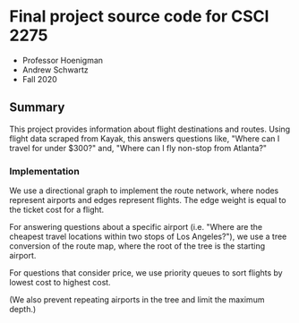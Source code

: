 # Final project source code for CSCI 2275

- Professor Hoenigman
- Andrew Schwartz
- Fall 2020


## Summary

This project provides information about flight destinations and routes.
Using flight data scraped from Kayak, this answers questions like, "Where can
I travel for under $300?" and, "Where can I fly non-stop from Atlanta?"

### Implementation

We use a directional graph to implement the route network, where nodes represent airports
and edges represent flights. The edge weight is equal to the ticket cost for a flight.

For answering questions about a specific airport (i.e. "Where are the cheapest travel
locations within two stops of Los Angeles?"), we use a tree conversion of the route map,
where the root of the tree is the starting airport.

For questions that consider price, we use priority queues to sort flights by lowest cost
to highest cost.

(We also prevent repeating airports in the tree and limit the maximum depth.)
